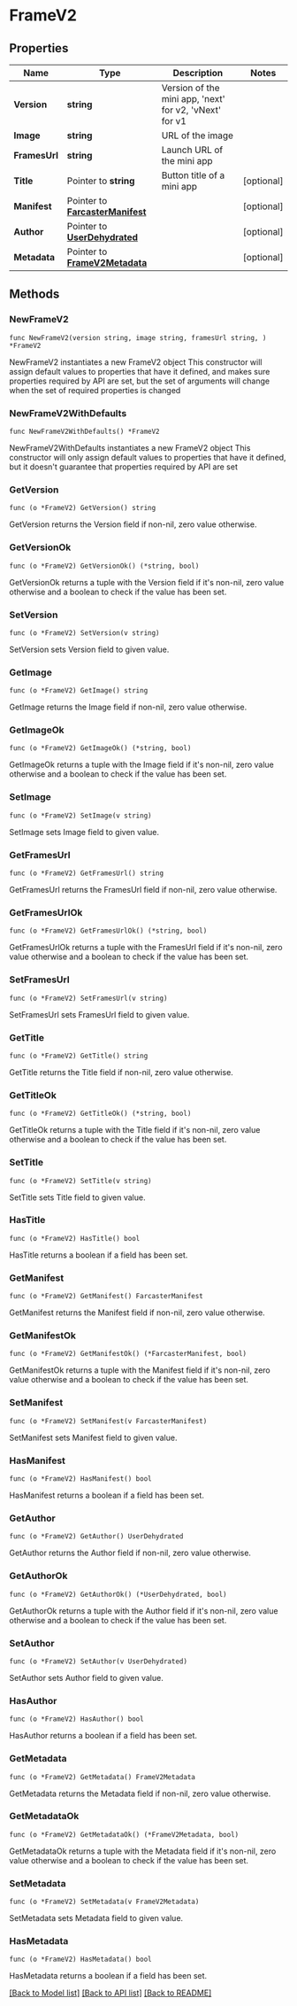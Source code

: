 # FrameV2

## Properties

Name | Type | Description | Notes
------------ | ------------- | ------------- | -------------
**Version** | **string** | Version of the mini app, &#39;next&#39; for v2, &#39;vNext&#39; for v1 | 
**Image** | **string** | URL of the image | 
**FramesUrl** | **string** | Launch URL of the mini app | 
**Title** | Pointer to **string** | Button title of a mini app | [optional] 
**Manifest** | Pointer to [**FarcasterManifest**](FarcasterManifest.md) |  | [optional] 
**Author** | Pointer to [**UserDehydrated**](UserDehydrated.md) |  | [optional] 
**Metadata** | Pointer to [**FrameV2Metadata**](FrameV2Metadata.md) |  | [optional] 

## Methods

### NewFrameV2

`func NewFrameV2(version string, image string, framesUrl string, ) *FrameV2`

NewFrameV2 instantiates a new FrameV2 object
This constructor will assign default values to properties that have it defined,
and makes sure properties required by API are set, but the set of arguments
will change when the set of required properties is changed

### NewFrameV2WithDefaults

`func NewFrameV2WithDefaults() *FrameV2`

NewFrameV2WithDefaults instantiates a new FrameV2 object
This constructor will only assign default values to properties that have it defined,
but it doesn't guarantee that properties required by API are set

### GetVersion

`func (o *FrameV2) GetVersion() string`

GetVersion returns the Version field if non-nil, zero value otherwise.

### GetVersionOk

`func (o *FrameV2) GetVersionOk() (*string, bool)`

GetVersionOk returns a tuple with the Version field if it's non-nil, zero value otherwise
and a boolean to check if the value has been set.

### SetVersion

`func (o *FrameV2) SetVersion(v string)`

SetVersion sets Version field to given value.


### GetImage

`func (o *FrameV2) GetImage() string`

GetImage returns the Image field if non-nil, zero value otherwise.

### GetImageOk

`func (o *FrameV2) GetImageOk() (*string, bool)`

GetImageOk returns a tuple with the Image field if it's non-nil, zero value otherwise
and a boolean to check if the value has been set.

### SetImage

`func (o *FrameV2) SetImage(v string)`

SetImage sets Image field to given value.


### GetFramesUrl

`func (o *FrameV2) GetFramesUrl() string`

GetFramesUrl returns the FramesUrl field if non-nil, zero value otherwise.

### GetFramesUrlOk

`func (o *FrameV2) GetFramesUrlOk() (*string, bool)`

GetFramesUrlOk returns a tuple with the FramesUrl field if it's non-nil, zero value otherwise
and a boolean to check if the value has been set.

### SetFramesUrl

`func (o *FrameV2) SetFramesUrl(v string)`

SetFramesUrl sets FramesUrl field to given value.


### GetTitle

`func (o *FrameV2) GetTitle() string`

GetTitle returns the Title field if non-nil, zero value otherwise.

### GetTitleOk

`func (o *FrameV2) GetTitleOk() (*string, bool)`

GetTitleOk returns a tuple with the Title field if it's non-nil, zero value otherwise
and a boolean to check if the value has been set.

### SetTitle

`func (o *FrameV2) SetTitle(v string)`

SetTitle sets Title field to given value.

### HasTitle

`func (o *FrameV2) HasTitle() bool`

HasTitle returns a boolean if a field has been set.

### GetManifest

`func (o *FrameV2) GetManifest() FarcasterManifest`

GetManifest returns the Manifest field if non-nil, zero value otherwise.

### GetManifestOk

`func (o *FrameV2) GetManifestOk() (*FarcasterManifest, bool)`

GetManifestOk returns a tuple with the Manifest field if it's non-nil, zero value otherwise
and a boolean to check if the value has been set.

### SetManifest

`func (o *FrameV2) SetManifest(v FarcasterManifest)`

SetManifest sets Manifest field to given value.

### HasManifest

`func (o *FrameV2) HasManifest() bool`

HasManifest returns a boolean if a field has been set.

### GetAuthor

`func (o *FrameV2) GetAuthor() UserDehydrated`

GetAuthor returns the Author field if non-nil, zero value otherwise.

### GetAuthorOk

`func (o *FrameV2) GetAuthorOk() (*UserDehydrated, bool)`

GetAuthorOk returns a tuple with the Author field if it's non-nil, zero value otherwise
and a boolean to check if the value has been set.

### SetAuthor

`func (o *FrameV2) SetAuthor(v UserDehydrated)`

SetAuthor sets Author field to given value.

### HasAuthor

`func (o *FrameV2) HasAuthor() bool`

HasAuthor returns a boolean if a field has been set.

### GetMetadata

`func (o *FrameV2) GetMetadata() FrameV2Metadata`

GetMetadata returns the Metadata field if non-nil, zero value otherwise.

### GetMetadataOk

`func (o *FrameV2) GetMetadataOk() (*FrameV2Metadata, bool)`

GetMetadataOk returns a tuple with the Metadata field if it's non-nil, zero value otherwise
and a boolean to check if the value has been set.

### SetMetadata

`func (o *FrameV2) SetMetadata(v FrameV2Metadata)`

SetMetadata sets Metadata field to given value.

### HasMetadata

`func (o *FrameV2) HasMetadata() bool`

HasMetadata returns a boolean if a field has been set.


[[Back to Model list]](../README.md#documentation-for-models) [[Back to API list]](../README.md#documentation-for-api-endpoints) [[Back to README]](../README.md)


